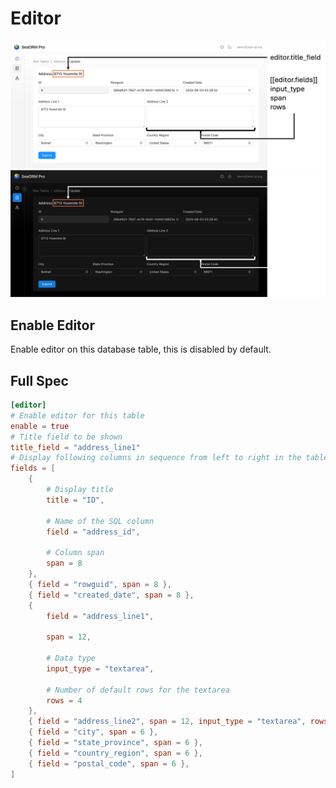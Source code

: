 # Editor

![](../../static/img/raw-table-config-table-editor.png#light)
![](../../static/img/raw-table-config-table-editor-dark.png#dark)

## Enable Editor

Enable editor on this database table, this is disabled by default.

## Full Spec

```toml
[editor]
# Enable editor for this table
enable = true
# Title field to be shown
title_field = "address_line1"
# Display following columns in sequence from left to right in the table view
fields = [
    {
        # Display title
        title = "ID",

        # Name of the SQL column
        field = "address_id",

        # Column span
        span = 8
    },
    { field = "rowguid", span = 8 },
    { field = "created_date", span = 8 },
    {
        field = "address_line1",
        
        span = 12,
        
        # Data type
        input_type = "textarea",
        
        # Number of default rows for the textarea
        rows = 4
    },
    { field = "address_line2", span = 12, input_type = "textarea", rows = 4 },
    { field = "city", span = 6 },
    { field = "state_province", span = 6 },
    { field = "country_region", span = 6 },
    { field = "postal_code", span = 6 },
]
```
